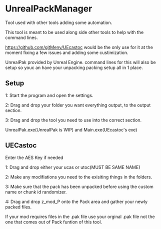 # UnrealPackManager
Tool used with other tools adding some automation. 

This tool is meant to be used along side other tools to help with the command lines. 

https://github.com/gitMenv/UEcastoc would be the only use for it at the moment fixing a few issues and adding some custimization. 

UnrealPak provided by Unreal Engine. command lines for this will also be setup so youc an have your unpacking packing setup all in 1 place.

## Setup
1: Start the program and open the settings.

2: Drag and drop your folder you want everything output, to the output section.

3: Drag and drop the tool you need to use into the correct section. 

UnrealPak.exe(UnrealPak is WIP) and Main.exe(UEcastoc's exe)

## UECastoc
Enter the AES Key if needed

1: Drag and drop either your ucas or utoc(MUST BE SAME NAME) 

2: Make any modifiations you need to the exisiting things in the folders.

3: Make sure that the pack has been unpacked before using the custom name or chunk id randomizer.

4: Drag and drop z_mod_P onto the Pack area and gather your newly packed files.

If your mod requires files in the .pak file use your orginal .pak file not the one that comes out of Pack funtion of this tool.
